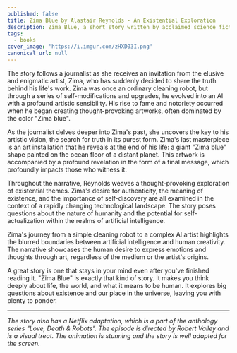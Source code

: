 ```yaml
---
published: false
title: Zima Blue by Alastair Reynolds - An Existential Exploration
description: Zima Blue, a short story written by acclaimed science fiction author Alastair Reynolds
tags: 
  - books
cover_image: 'https://i.imgur.com/zHXD03I.png'
canonical_url: null
---
```


The story follows a journalist as she receives an invitation from the elusive and enigmatic artist, Zima, who has suddenly decided to share the truth behind his life's work. Zima was once an ordinary cleaning robot, but through a series of self-modifications and upgrades, he evolved into an AI with a profound artistic sensibility. His rise to fame and notoriety occurred when he began creating thought-provoking artworks, often dominated by the color "Zima blue".

As the journalist delves deeper into Zima's past, she uncovers the key to his artistic vision, the search for truth in its purest form. Zima's last masterpiece is an art installation that he reveals at the end of his life: a giant "Zima blue" shape painted on the ocean floor of a distant planet. This artwork is accompanied by a profound revelation in the form of a final message, which profoundly impacts those who witness it.

Throughout the narrative, Reynolds weaves a thought-provoking exploration of existential themes. Zima's desire for authenticity, the meaning of existence, and the importance of self-discovery are all examined in the context of a rapidly changing technological landscape. The story poses questions about the nature of humanity and the potential for self-actualization within the realms of artificial intelligence.

Zima's journey from a simple cleaning robot to a complex AI artist highlights the blurred boundaries between artificial intelligence and human creativity. The narrative showcases the human desire to express emotions and thoughts through art, regardless of the medium or the artist's origins.

A great story is one that stays in your mind even after you've finished reading it. "Zima Blue" is exactly that kind of story. It makes you think deeply about life, the world, and what it means to be human. It explores big questions about existence and our place in the universe, leaving you with plenty to ponder.

---

_The story also has a Netflix adaptation, which is a part of the anthology series "Love, Death & Robots". The episode is directed by Robert Valley and is a visual treat. The animation is stunning and the story is well adapted for the screen._
